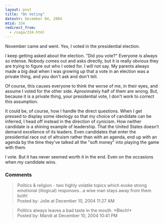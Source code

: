 ```yaml
---
layout: post
title: "On Voting"
datestr: December 04, 2004
mtid: 334
redirect_from:
  - /saga/334.html
---
```


November came and went.  Yes, I voted in the presidential election.

I keep getting asked about the election.  &quot;Did you vote?&quot;  Everyone is always so intense.  Nobody comes out and asks directly, but it is <span class="really">really obvious</span> they are trying to figure out who I voted for.  I will not say.  My parents always made a big deal when I was growing up that a vote in an election was a private thing, and you don't ask and don't tell.

Of course, this causes everyone to think the worse of me, in their eyes, and assume I voted for the other side.  Aproximately half of them are wrong.  But, because it is a private thing, your presidential vote, I don't work to correct this assumption.

It could be, of course, how I handle the direct questions.  When I get pressed to display some ideology so that my choice of candidate can be inferred, I head off instead in the direction of cynicism.  How neither candidate is a shining example of leadership.  That the United States doesn't demand excellence of its leaders.  Even candidates that enter the presidential race out of altruism rather than with an agenda, end up with an agenda by the time they've talked all the &quot;soft money&quot; into playing the game with them.

I vote.  But it has never seemed worth it in the end.  Even on the occasions when my candidate wins.

### Comments

<blockquote>
Politics & religion - two highly volatile topics which evoke strong emotional (illogical) responses...a wise man stays away from them both!
<div class="post-meta">Posted by: Jolie at December 10, 2004 11:27 AM</div> </blockquote>
<blockquote>
Politics always leaves a bad taste in the mouth.  *Blech!*
<div class="post-meta">Posted by: Mandi at December 10, 2004 10:41 PM</div> </blockquote>

